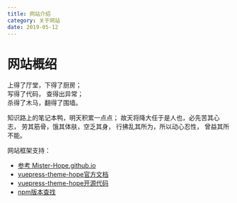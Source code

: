 ```yaml
---
title: 网站介绍
category: 关于网站
date: 2019-05-12
---
```


# 网站概绍

<p class="about_this_1">上得了厅堂，下得了厨房；<br>写得了代码，
查得出异常；<br>杀得了木马，翻得了围墙。</p>

<!-- more -->

<p class="about_this_2">知识路上的笔记本鸭，明天积累一点点；
故天将降大任于是人也，必先苦其心志，
劳其筋骨，饿其体肤，空乏其身，
行拂乱其所为，所以动心忍性，
曾益其所不能。</p>


网站框架支持：

- [参考 Mister-Hope.github.io](https://github.com/Mister-Hope/Mister-Hope.github.io)
- [vuepress-theme-hope官方文档](https://vuepress-theme-hope.github.io/v2/zh/)
- [vuepress-theme-hope开源代码](https://github.com/vuepress-theme-hope/vuepress-theme-hope)
- [npm版本查找](https://www.npmjs.com/package/vuepress-theme-hope)
